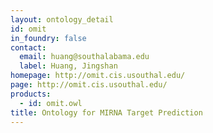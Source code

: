 ```yaml
---
layout: ontology_detail
id: omit
in_foundry: false
contact: 
  email: huang@southalabama.edu
  label: Huang, Jingshan
homepage: http://omit.cis.usouthal.edu/
page: http://omit.cis.usouthal.edu/
products: 
  - id: omit.owl
title: Ontology for MIRNA Target Prediction
---
```

